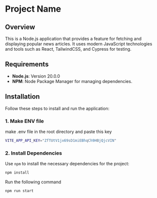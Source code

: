 # Project Name

## Overview
This is a Node.js application that provides a feature for fetching and displaying popular news articles. It uses modern JavaScript technologies and tools such as React, TailwindCSS, and Cypress for testing.

## Requirements

- **Node.js**: Version 20.0.0
- **NPM**: Node Package Manager for managing dependencies.

## Installation

Follow these steps to install and run the application:

### 1. Make ENV file

make .env file in the root directory and paste this key

```bash
VITE_APP_API_KEY="ZfTUtV1jx69sD1miEBhqCh9HBjQjcVIN"

``` 
 

### 2. Install Dependencies
Use `npm` to install the necessary dependencies for the project:

```bash
npm install

```
Run the following command

```bash
npm run start

```


